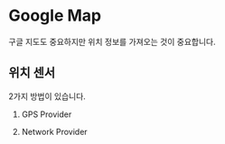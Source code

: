 # Google Map

구글 지도도 중요하지만 위치 정보를 가져오는 것이 중요합니다.

## 위치 센서

2가지 방법이 있습니다.

1. GPS Provider

2. Network Provider
